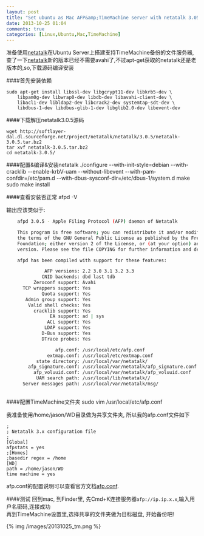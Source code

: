 ```yaml
---
layout: post
title: "Set ubuntu as Mac AFP&amp;TimeMachine server with netatalk 3.05"
date: 2013-10-25 01:04
comments: true
categories: [Linux,Ubuntu,Mac,TimeMachine]
---
```


准备使用[netatalk][1]在Ubuntu Server上搭建支持TimeMachine备份的文件服务器,查了一下[netatalk][1]新的版本已经不需要avahi了,不过apt-get获取的netatalk还是老版本的,so,下载源码编译安装

####首先安装依赖

	sudo apt-get install libssl-dev libgcrypt11-dev libkrb5-dev \
		libpam0g-dev libwrap0-dev libdb-dev libavahi-client-dev \
		libacl1-dev libldap2-dev libcrack2-dev systemtap-sdt-dev \
		libdbus-1-dev libdbus-glib-1-dev libglib2.0-dev libevent-dev

####下载解压netatalk3.0.5源码

	wget http://softlayer-dal.dl.sourceforge.net/project/netatalk/netatalk/3.0.5/netatalk-3.0.5.tar.bz2
	tar xvf netatalk-3.0.5.tar.bz2 
	cd netatalk-3.0.5/
<!-- more -->
####配置&编译&安装netatalk
	./configure --with-init-style=debian --with-cracklib --enable-krbV-uam --without-libevent --with-pam-confdir=/etc/pam.d --with-dbus-sysconf-dir=/etc/dbus-1/system.d
	make
	sudo make install

####查看安装否正常
	afpd -V

输出应该类似于:
```bash
	afpd 3.0.5 - Apple Filing Protocol (AFP) daemon of Netatalk

	This program is free software; you can redistribute it and/or modify it under
	the terms of the GNU General Public License as published by the Free Software
	Foundation; either version 2 of the License, or (at your option) any later
	version. Please see the file COPYING for further information and details.

	afpd has been compiled with support for these features:

	          AFP versions:	2.2 3.0 3.1 3.2 3.3
	         CNID backends:	dbd last tdb
	      Zeroconf support:	Avahi
	  TCP wrappers support:	Yes
	         Quota support:	Yes
	   Admin group support:	Yes
	    Valid shell checks:	Yes
	      cracklib support:	Yes
	            EA support:	ad | sys
	           ACL support:	Yes
	          LDAP support:	Yes
	         D-Bus support:	Yes
	         DTrace probes:	Yes

	              afp.conf:	/usr/local/etc/afp.conf
	           extmap.conf:	/usr/local/etc/extmap.conf
	       state directory:	/usr/local/var/netatalk/
	    afp_signature.conf:	/usr/local/var/netatalk/afp_signature.conf
	      afp_voluuid.conf:	/usr/local/var/netatalk/afp_voluuid.conf
	       UAM search path:	/usr/local/lib/netatalk//
	  Server messages path:	/usr/local/var/netatalk/msg/
	
```

####配置TimeMachine文件夹
	sudo vim /usr/local/etc/afp.conf 
	
我准备使用/home/jason/WD目录做为共享文件夹, 所以我的afp.conf文件如下

	;
	; Netatalk 3.x configuration file
	;
	[Global]
	afpstats = yes
	;[Homes]
	;basedir regex = /home
	[WD]
	path = /home/jason/WD
	time machine = yes
	
afp.conf的配置说明可以查看官方文档[afp.conf][2].


####测试
回到mac, 到Finder里, 先Cmd+K连接服务器`afp://ip.ip.x.x`,输入用户名密码,连接成功  
再到TimeMachine设置里,选择共享的文件夹做为目标磁盘, 开始备份吧!

{% img /images/20131025_tm.png %} 

[1]: http://netatalk.sourceforge.net/
[2]: http://netatalk.sourceforge.net/3.0/htmldocs/afp.conf.5.html
